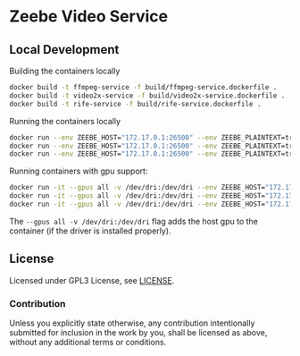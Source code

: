 # Zeebe Video Service

## Local Development

Building the containers locally
```bash
docker build -t ffmpeg-service -f build/ffmpeg-service.dockerfile .
docker build -t video2x-service -f build/video2x-service.dockerfile .
docker build -t rife-service -f build/rife-service.dockerfile .
```

Running the containers locally
```bash
docker run --env ZEEBE_HOST="172.17.0.1:26500" --env ZEEBE_PLAINTEXT=true ffmpeg-service
docker run --env ZEEBE_HOST="172.17.0.1:26500" --env ZEEBE_PLAINTEXT=true video2x-service
docker run --env ZEEBE_HOST="172.17.0.1:26500" --env ZEEBE_PLAINTEXT=true rife-service
```

Running containers with gpu support:
```bash
docker run -it --gpus all -v /dev/dri:/dev/dri --env ZEEBE_HOST="172.17.0.1:26500" --env ZEEBE_PLAINTEXT=true ffmpeg-service
docker run -it --gpus all -v /dev/dri:/dev/dri --env ZEEBE_HOST="172.17.0.1:26500" --env ZEEBE_PLAINTEXT=true video2x-service
docker run -it --gpus all -v /dev/dri:/dev/dri --env ZEEBE_HOST="172.17.0.1:26500" --env ZEEBE_PLAINTEXT=true rife-service
```

The `--gpus all -v /dev/dri:/dev/dri` flag adds the host gpu to the container (if the driver is installed properly).

## License

Licensed under GPL3 License, see [LICENSE](LICENSE).

### Contribution

Unless you explicitly state otherwise, any contribution intentionally submitted for inclusion in the work by you, shall be licensed as above, without any additional terms or conditions.
